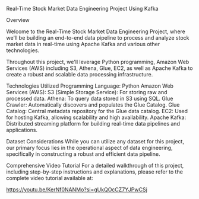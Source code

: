 Real-Time Stock Market Data Engineering Project Using Kafka

Overview

Welcome to the Real-Time Stock Market Data Engineering Project, where we'll be building an end-to-end data pipeline to process and analyze stock market data in real-time using Apache Kafka and various other technologies.

Throughout this project, we'll leverage Python programming, Amazon Web Services (AWS) including S3, Athena, Glue, EC2, as well as Apache Kafka to create a robust and scalable data processing infrastructure.


Technologies Utilized
Programming Language: Python
Amazon Web Services (AWS):
S3 (Simple Storage Service): For storing raw and processed data.
Athena: To query data stored in S3 using SQL.
Glue Crawler: Automatically discovers and populates the Glue Catalog.
Glue Catalog: Central metadata repository for the Glue data catalog.
EC2: Used for hosting Kafka, allowing scalability and high availability.
Apache Kafka: Distributed streaming platform for building real-time data pipelines and applications.

Dataset Considerations
While you can utilize any dataset for this project, our primary focus lies in the operational aspect of data engineering, specifically in constructing a robust and efficient data pipeline.

Comprehensive Video Tutorial
For a detailed walkthrough of this project, including step-by-step instructions and explanations, please refer to the complete video tutorial available at:

https://youtu.be/KerNf0NANMo?si=gUkQOcCZ7YJPwCSj


